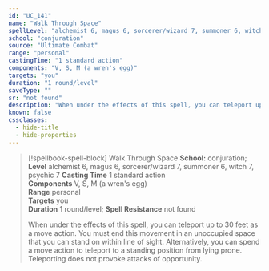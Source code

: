 ```yaml
---
id: "UC_141"
name: "Walk Through Space"
spellLevel: "alchemist 6, magus 6, sorcerer/wizard 7, summoner 6, witch 7, psychic 7"
school: "conjuration"
source: "Ultimate Combat"
range: "personal"
castingTime: "1 standard action"
components: "V, S, M (a wren's egg)"
targets: "you"
duration: "1 round/level"
saveType: ""
sr: "not found"
description: "When under the effects of this spell, you can teleport up to 30 feet as a move action. You must end this movement in an unoccupied space that you can stand on within line of sight. Alternatively, you can spend a move action to teleport to a standing position from lying prone. Teleporting does not provoke attacks of opportunity."
known: false
cssclasses:
  - hide-title
  - hide-properties
---
```


> [!spellbook-spell-block] Walk Through Space
> **School:** conjuration; **Level** alchemist 6, magus 6, sorcerer/wizard 7, summoner 6, witch 7, psychic 7
> **Casting Time** 1 standard action  
> **Components** V, S, M (a wren's egg)  
> **Range** personal  
> **Targets** you  
> **Duration** 1 round/level; **Spell Resistance** not found
> 
> When under the effects of this spell, you can teleport up to 30 feet as a move action. You must end this movement in an unoccupied space that you can stand on within line of sight. Alternatively, you can spend a move action to teleport to a standing position from lying prone. Teleporting does not provoke attacks of opportunity.